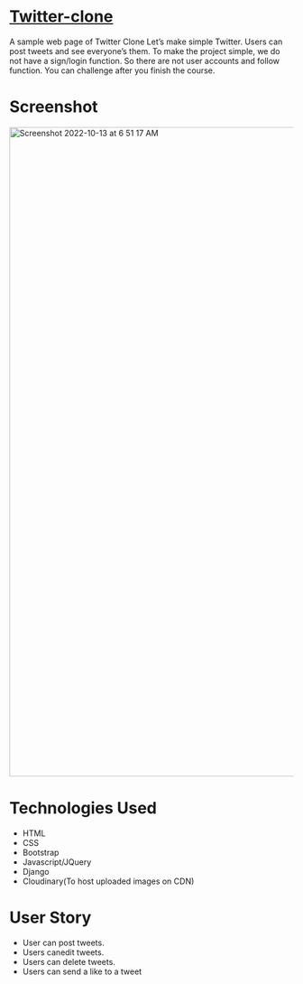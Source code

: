 # [Twitter-clone](https://twitter-clone-d29v.onrender.com/)
A sample web page of Twitter Clone Let’s make simple Twitter. Users can post tweets and see everyone’s them. To make the project simple, we do not have a sign/login function. So there are not user accounts and follow function. You can challenge after you finish the course.
# Screenshot
<img width="1151" alt="Screenshot 2022-10-13 at 6 51 17 AM" src="https://user-images.githubusercontent.com/111345784/195526566-65ccc84a-7c01-4652-9d12-ffa542a97730.png">

# Technologies Used
* HTML
* CSS
* Bootstrap
* Javascript/JQuery
* Django
* Cloudinary(To host uploaded images on CDN)
# User Story
* User can post tweets.
* Users canedit tweets.
* Users can delete tweets.
* Users can send a like to a tweet

